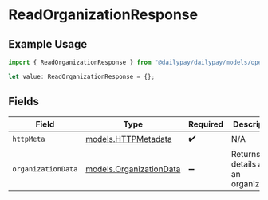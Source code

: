 # ReadOrganizationResponse

## Example Usage

```typescript
import { ReadOrganizationResponse } from "@dailypay/dailypay/models/operations";

let value: ReadOrganizationResponse = {};
```

## Fields

| Field                                                       | Type                                                        | Required                                                    | Description                                                 |
| ----------------------------------------------------------- | ----------------------------------------------------------- | ----------------------------------------------------------- | ----------------------------------------------------------- |
| `httpMeta`                                                  | [models.HTTPMetadata](../../models/httpmetadata.md)         | :heavy_check_mark:                                          | N/A                                                         |
| `organizationData`                                          | [models.OrganizationData](../../models/organizationdata.md) | :heavy_minus_sign:                                          | Returns details about an organization.                      |
